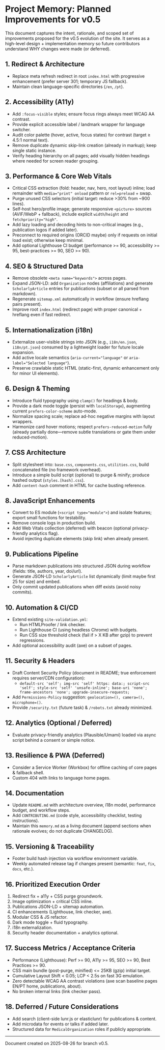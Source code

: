 # Project Memory: Planned Improvements for v0.5

This document captures the intent, rationale, and scoped set of improvements proposed for the v0.5 evolution of the site. It serves as a high-level design + implementation memory so future contributors understand WHY changes were made (or deferred).

## 1. Redirect & Architecture
- Replace meta refresh redirect in root `index.html` with progressive enhancement (prefer server 301; temporary JS fallback).
- Maintain clean language-specific directories (`/en`, `/pt`).

## 2. Accessibility (A11y)
- Add `:focus-visible` styles; ensure focus rings always meet WCAG AA contrast.
- Provide explicit accessible label / landmark wrapper for language switcher.
- Audit color palette (hover, active, focus states) for contrast (target ≥ 4.5:1 normal text).
- Remove duplicate dynamic skip-link creation (already in markup); keep single static instance.
- Verify heading hierarchy on all pages; add visually hidden headings where needed for screen reader grouping.

## 3. Performance & Core Web Vitals
- Critical CSS extraction (fold: header, nav, hero, root layout) inline; load remainder with `media="print" onload` pattern or `rel=preload` + swap.
- Purge unused CSS selectors (initial target: reduce >30% from ~900 lines).
- Self‑host hero/profile image; generate responsive `<picture>` sources (AVIF/WebP + fallback), include explicit `width`/`height` and `fetchpriority="high"`.
- Add lazy loading and decoding hints to non-critical images (e.g., publication logos if added later).
- Preconnect to required origins (ORCID maybe) only if requests on initial load exist; otherwise keep minimal.
- Add optional Lighthouse CI budget (performance >= 90, accessibility >= 95, best-practices >= 90, SEO >= 90).

## 4. SEO & Structured Data
- Remove obsolete `<meta name="keywords">` across pages.
- Expand JSON-LD: add `Organization` nodes (affiliations) and generate `ScholarlyArticle` entries for publications (subset or all parsed from markdown).
- Regenerate `sitemap.xml` automatically in workflow (ensure hreflang pairs present).
- Improve root `index.html` (redirect page) with proper canonical + hreflang even if fast redirect.

## 5. Internationalization (i18n)
- Externalize user-visible strings into JSON (e.g., `i18n/en.json`, `i18n/pt.json`) consumed by a lightweight loader for future locale expansion.
- Add active locale semantics (`aria-current="language"` or `aria-label="Selected language"`).
- Preserve crawlable static HTML (static-first, dynamic enhancement only for minor UI elements).

## 6. Design & Theming
- Introduce fluid typography using `clamp()` for headings & body.
- Provide a dark mode toggle (persist with `localStorage`), augmenting current `prefers-color-scheme` auto-mode.
- Normalize spacing scale; replace ad-hoc negative margins with layout wrappers.
- Harmonize card hover motions; respect `prefers-reduced-motion` fully (already partially done—remove subtle translations or gate them under reduced-motion).

## 7. CSS Architecture
- Split stylesheet into: `base.css`, `components.css`, `utilities.css`, build concatenated file (no framework overhead).
- Introduce a simple build script (optional) to purge & minify; produce hashed output (`styles.[hash].css`).
- Add `content-hash` comment in HTML for cache busting reference.

## 8. JavaScript Enhancements
- Convert to ES module (`<script type="module">`) and isolate features; export small functions for testability.
- Remove console logs in production build.
- Add Web Vitals collection (deferred) with beacon (optional privacy-friendly analytics flag).
- Avoid injecting duplicate elements (skip link) when already present.

## 9. Publications Pipeline
- Parse markdown publications into structured JSON during workflow (fields: title, authors, year, doi/url).
- Generate JSON-LD `ScholarlyArticle` list dynamically (limit maybe first 25 for size) and embed.
- Only commit updated publications when diff exists (avoid noisy commits).

## 10. Automation & CI/CD
- Extend existing `site-validation.yml`:
  - Run HTMLProofer / link checker.
  - Run Lighthouse CI (using headless Chrome) with budgets.
  - Run CSS size threshold check (fail if > X KB after gzip) to prevent regressions.
- Add optional accessibility audit (axe) on a subset of pages.

## 11. Security & Headers
- Draft Content Security Policy (document in README; true enforcement requires server/CDN configuration):
  - `default-src 'self'; img-src 'self' https: data:; script-src 'self'; style-src 'self' 'unsafe-inline'; base-uri 'none'; frame-ancestors 'none'; upgrade-insecure-requests;`
- Add `Permissions-Policy` suggestion: `geolocation=(), camera=(), microphone=()`.
- Provide `/security.txt` (future task) & `/robots.txt` already minimized.

## 12. Analytics (Optional / Deferred)
- Evaluate privacy-friendly analytics (Plausible/Umami) loaded via async script behind a consent or simple notice.

## 13. Resilience & PWA (Deferred)
- Consider a Service Worker (Workbox) for offline caching of core pages & fallback shell.
- Custom 404 with links to language home pages.

## 14. Documentation
- Update `README.md` with architecture overview, i18n model, performance budget, and workflow steps.
- Add `CONTRIBUTING.md` (code style, accessibility checklist, testing instructions).
- Maintain this `memory.md` as a living document (append sections when rationale evolves; do not duplicate CHANGELOG).

## 15. Versioning & Traceability
- Footer build hash injection via workflow environment variable.
- Weekly automated release tag if changes present (semantic: `feat`, `fix`, `docs`, etc.).

## 16. Prioritized Execution Order
1. Redirect fix + a11y + CSS purge groundwork.
2. Image optimization + critical CSS inline.
3. Publications JSON-LD + sitemap automation.
4. CI enhancements (Lighthouse, link checker, axe).
5. Modular CSS & JS refactor.
6. Dark mode toggle + fluid typography.
7. i18n externalization.
8. Security header documentation + analytics optional.

## 17. Success Metrics / Acceptance Criteria
- Performance (Lighthouse): Perf >= 90, A11y >= 95, SEO >= 90, Best Practices >= 90.
- CSS main bundle (post-purge, minified) <= 25KB (gzip) initial target.
- Cumulative Layout Shift < 0.05; LCP < 2.5s on fast 3G emulation.
- Zero detectable WCAG AA contrast violations (axe scan baseline pages EN/PT home, publications, about).
- No broken internal links (link checker pass).

## 18. Deferred / Future Considerations
- Add search (client-side lunr.js or elasticlunr) for publications & content.
- Add microdata for events or talks if added later.
- Structured data for `MedicalOrganization` roles if publicly appropriate.

---
Document created on 2025-08-26 for branch v0.5.
